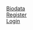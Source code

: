 [Biodata ](https://rafifzharif.github.io/Rafif/Biodata/) <br>
[Register ](https://rafifzharif.github.io/Rafif/Register/) <br>
[Login ](https://rafifzharif.github.io/Rafif/Login/)
